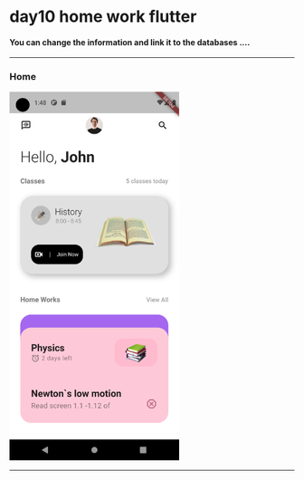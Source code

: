 
<h1> day10 home work flutter</h1>  

<h4> You can change the information and link it to the databases ....</h4>


<hr>


<h3>Home</h3> 

<img src="https://github.com/abenkoula71/day10-home-work-flutter/blob/main/Screenshot_1680313691.png" width="300" /> 


<hr>
